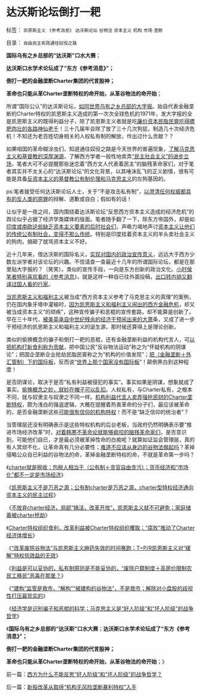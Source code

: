 # 达沃斯论坛倒打一耙

标签： `凯恩斯主义` `《参考消息》` `达沃斯论坛` `谷物法` `资本主义` `机构` `市场` `垄断` 

目录： `自由民主宪政通往奴役之路`

**国际乌有之乡总部的“达沃斯”口水大赛**；

**达沃斯口水学术论坛成了“东方《参考消息》”；**

**倒打一耙的金融垄断Charter集团的代言股神；**

**革命也只能从革Charter垄断特权的命开始，从革谷物法的命开始**；

所谓“国际公认”的达沃斯论坛，[如同世界乌有之乡总部的大字报](../../../2010/1/9/洋权威和您自已的利益！.md)。始自代表金融垄断的Charter特权的凯恩斯主义造成的第一次次全球危机的1971年，发大字报的全是凯恩斯主义的既得利益分子，除了凯恩斯主义者就是吃[廉价资本民脂民膏吃得膘肥肉壮的各路神仙老千](../../../2012/1/9/股神秘笈“廉价资金就是生命”.md)！三十几届年会除了放了三十几次狗屁，制造几十次经济危机！不知还为老百姓切身相关的人权私有制的解放，作出过什么贡献？？

如果咱国的革命糊涂虫们，知道通往奴役之路是今天世界的普遍现象，[了解马克思主义和基督教的深厚渊源](../../../2011/10/31/基督教和马克思推崇的中世纪“没有剥削”.md)，了解西方学者一般性地卖弄[“民主社会主义”的进步立场](../../../2011/12/31/从阿马蒂亚森看茅于轼，世界意识形态的主流.md)，笔者大可不必提醒那些迷恋着“西方文人代表着民主”的脑残革命家们，对于笔者其实并不太关心的“达沃斯论坛”的文化背景，以其唾沫乱飞的正义剧情，很有可能是具备[反资本主义的基督教公有制伦理和马克思主义](../../../2010/12/20/基督教和马克思主义的社会行为如出一辙.md)的左狗基因的。

ps:笔者接受任何达沃斯论坛人士，关于“不是攻击私有制”，[以澄清任何权威都具有的反人类的原罪](../../../2010/6/20/任何信仰都有对个体价值观的“原罪”.md)的辩解、道歉或自白；假如有的话！



让似乎是一夜之间，国内围绕着达沃斯论坛“反思西方资本主义造成的经济危机”的舆论似乎占据了经济学类媒体的版面。笔者随手翻了一下，除东方帝国外，却是如[印度或南欧这些缺乏资本主义要素的后时社会们](../../../2011/1/7/印度的“西方式民主”虚有其表.md)，声嘶力竭地声讨[资本主义让他们的传统公有制社会，变得不那么传统](../../../2009/7/24/人权普世价值观或令传统中国将不国.md)。特别是印度挂着资本主义的羊头卖社会主义的狗肉，搞砸了就骂资本主义不好。



近十几年来，借达沃斯的国际名义，[实现对国内的政治宣传意义](../../../2011/7/18/明确美式民主优越性，否定“全面西化”.md)，远远大于西方少数左派学者对该论坛的兴趣。不信请查一查最近十几年的所谓国际论坛，都是在那里贴大字报的？（笑笑）。类似的宣传手段，一向是东方创新的政治文化。[小时侯笔者特别喜欢看的《参考消息](../../../2009/7/7/摆脱动物庄园里崇洋媚外的奴性思维.md)》，就是这样一种自已往外面投稿，[出口转内销又翻译过国人看的行家](../../../2009/10/10/定制民意出口转内销.md)。



[当凯恩斯主义和福利主义](../../../2011/8/23/全球终于走在《通往奴役之路》上.md)被当成“西方资本主义参考了马克思主义的真理”的案例，仍在国内象牙塔中灌输时，[因为凯恩斯主义和福利主义闹出的西方金融危机](../../../2011/1/25/凯恩斯是庇古的“通往奴役之路”.md)，却又被当成资本主义“的顽疾”，这种宣传骗子和恶棍的宣传套路，却不能算是创新了。早在三十年代，[被美英承自中世纪残余的经济干预闹出来的大萧](../../../2010/12/30/货币主义导致恶性通货膨胀和大萧条.md)条，又成了进一步干预经济的凯恩斯主义和福利主义的诞生源，那时侯还算得上是理论创新。

类似的偷换概念的骗子和倒打一耙的恶棍，还有金融垄断利益的机构代言人，可[以把机构打新食利称为贡献](../../../2012/1/12/特权机构的“打新”是凶残的暴政.md)，把中国公民“反谷物法运动”称之为“怀疑机构的阴谋论”；把国企垄断企业抢劫民脂民膏称之为“机构的价值发现”；[把（金融垄断＋外汇管制）下的国际板](../../../2011/11/25/（外汇管制＋金融垄断）下推出国际板，不仅仅是卖国！.md)，反而说“[世界上那个国家没有国际板](../../../2011/11/30/监管就不是法治，被监管就不是市场，和国际板.md)”！颠倒黑白到这种程度！

是否阴谋论，取决于是否“私有利益被侵犯的事实”。事实如果是阴谋，想象就成了事实。[偷换概念之妙，就妙在帽子可以乱扣](../../../2012/1/23/英国是民主社会，英帝国是公有制帝国.md)。人权私有，与Charter私有，之根本不同，就与奴隶主与奴隶之不同一样。[机构利益代言人卖弄强抢民财的Charter垄断特权](../../../2012/1/16/凯恩斯主义作用于Charter经济体的机理和滞胀的公式.md)，颇为浅白的强盗逻辑，大概在提醒着热衷革命的分子们，最应该被革命的，是否金融垄断这些[可能很有信仰的机构特权](../../../2012/1/16/改革的利益绝大部分被Charter特权组织攫取；“腐败”推动了Charter经济体增长.md)！而不是“缺乏信仰的统治者”？

当管理层还没有明确表示是这些特权机构的后台老板，当政府仍然明确表示要“推进市场经济改革”时，[对着韩寒不革命论就能够疯咬的脑残革命家们](../../../2012/1/12/“攻击市场化发行”,验证了韩寒的“不革命”.md)，是否意识到，可能他们自已，才是最必须被革掉性命的白痴呢？就算如证监会管理层，真的有人冥顽不化，让革命真有几分必要性；[难道不应该从身边的谷物法做起吗](../../../2012/1/19/建构社会是大忌讳；“反谷物法”不是革命.md)？革掉侵略公众自已利益的谷物法的命，革掉金融垄断特权的命，不就是革命第一步吗？



《[charter就是税收；包税人相当于（公有制＋贪官自由贪污）；货币经济和“市场化”都不一定是市场经济](../../../2012/1/14/charter型特权经济，通往奴役之路的全景图.md)》

《[凯恩斯主义不是万恶之源；公有制charter是万恶之源，charter型特权经济通向资本主义的民主过程](../../../2012/1/16/凯恩斯主义不是万恶之源；公有制charter是万恶之源.md)》

《[不放弃charter经济，局部“搞活，改革开放”，凯恩斯主义就不可避免；家庭储蓄被charter抢劫](../../../2012/1/16/charter经济与凯恩斯主义，癌症和鸦片;家庭储蓄被charter抢劫;.md)》

《[Charter特权组织食利，改革利益被Charter特权组织攫取；“腐败”推动了Charter经济体增长](../../../2012/1/16/改革的利益绝大部分被Charter特权组织攫取；“腐败”推动了Charter经济体增长.md)》

《[“改革废除谷物法”与凯恩斯主义麻药失效的时间赛跑；T=P/R凯恩斯主义对“缓解”特权低效益的无效](../../../2012/1/16/凯恩斯主义作用于Charter经济体的机理和滞胀的公式.md)》

《[利益是可以妥协的，私有制原则是不能妥协的，“废除户籍制度＋高房价限制农民工移民”恶毒在那里？](../../../2012/1/17/“废除户籍(自治)制度＋高房价限制移民”恶毒在那里？.md)》

《[“建构”监管是救市，“解构”“被建构的谷物法”，不是救市；解除对小盘股的歧视性打压最现实的](../../../2012/1/18/解除对小盘股的歧视性打压，A股牛市将不惧IPO.md)》

《[经济学是识别骗子和恶棍的科学；马克思主义是“好人阶级”和“坏人阶级”的战争哲学](../../../2012/1/30/西方为什么不能反思“好人阶级”和“坏人阶级”的战争哲学？.md)》

《**国际乌有之乡总部的“达沃斯”口水大赛**；**达沃斯口水学术论坛成了“东方《参考消息》”；**

**倒打一耙的金融垄断Charter集团的代言股神；**

**革命也只能从革Charter垄断特权的命开始，从革谷物法的命开始**；》

前一篇：[西方为什么不能反思“好人阶级”和“坏人阶级”的战争哲学？](../../../2012/1/30/西方为什么不能反思“好人阶级”和“坏人阶级”的战争哲学？.md)

后一篇：[新股改革从取缔“机构无风险垄断暴利特权”入手](../../../2012/1/30/新股改革从取缔“机构无风险垄断暴利特权”入手.md)